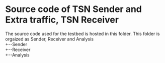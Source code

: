 # Source code of TSN Sender and Extra traffic, TSN Receiver   
The source code used for the testbed is hosted in this folder. This folder is orgaized as Sender, Receiver and Analysis  
+--Sender  
+--Receiver  
+--Analysis  

